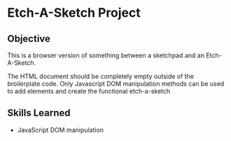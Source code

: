 # Etch-A-Sketch Project

## Objective

This is a browser version of something between a sketchpad and an Etch-A-Sketch.

The HTML document should be completely empty outside of the broilerplate code. Only Javascript DOM manipulation methods can be used to add elements and create the functional etch-a-sketch

## Skills Learned

- JavaScript DOM manipulation
